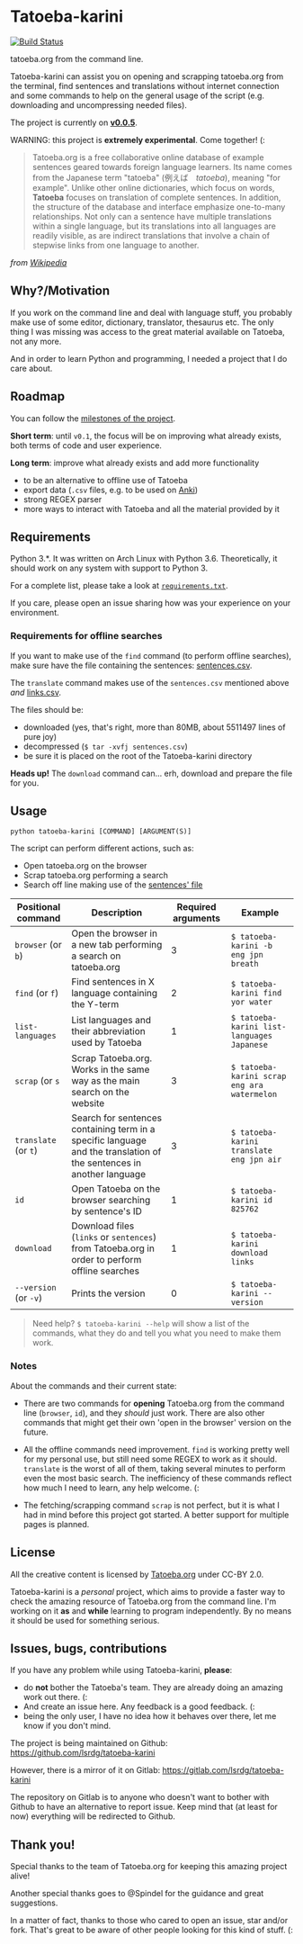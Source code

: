 # Tatoeba-karini

[![Build
Status](https://travis-ci.org/lsrdg/tatoeba-karini.svg?branch=master)](https://travis-ci.org/lsrdg/tatoeba-karini)

tatoeba.org from the command line.

Tatoeba-karini can assist you on opening and scrapping tatoeba.org from the
terminal, find sentences and translations without internet connection and some
commands to help on the general usage of the script (e.g. downloading and uncompressing
needed files).

The project is currently on
**[v0.0.5](https://github.com/lsrdg/tatoeba-karini/releases/tag/v0.0.5)**.

WARNING: this project is **extremely experimental**. Come together! (:

> Tatoeba.org is a free collaborative online database of example sentences geared
> towards foreign language learners. Its name comes from the Japanese term
> "tatoeba" (例えば　_tatoeba_), meaning "for example". Unlike other online
> dictionaries, which focus on words, **Tatoeba** focuses on translation of complete
> sentences. In addition, the structure of the database and interface emphasize
> one-to-many relationships. Not only can a sentence have multiple translations
> within a single language, but its translations into all languages are readily
> visible, as are indirect translations that involve a chain of stepwise links
> from one language to another.

_from [Wikipedia](https://en.wikipedia.org/wiki/Tatoeba)_ 


## Why?/Motivation

If you work on the command line and deal with language stuff, you probably make
use of some editor, dictionary, translator, thesaurus etc. The only thing 
I was missing was access to the great material available on Tatoeba, not any more.

And in order to learn Python and programming, I needed a project that I do care 
about.

## Roadmap

You can follow the [milestones of the
project](https://github.com/lsrdg/tatoeba-karini/milestones).

**Short term**: until `v0.1`, the focus will be on improving what already
exists, both terms of code and user experience.

**Long term**: improve what already exists and add more functionality 

- to be an alternative to offline use of Tatoeba
- export data (`.csv` files, e.g. to be used on [Anki](https://apps.ankiweb.net/))
- strong REGEX parser
- more ways to interact with Tatoeba and all the material provided by it

## Requirements 

Python 3.\*. It was written on Arch Linux with Python 3.6.
Theoretically, it should work on any system with support to Python 3.

For a complete list, please take a look at
[`requirements.txt`](requirements.txt).

If you care, please open an issue sharing how was your experience on your
environment.

### Requirements for offline searches

If you want to make use of the `find` command (to perform offline searches), make
sure have the file containing the sentences:
[sentences.csv](http://downloads.tatoeba.org/exports/sentences.tar.bz2).

The `translate` command makes use of the `sentences.csv` mentioned above *and* [links.csv](http://downloads.tatoeba.org/exports/links.tar.bz2).

The files should be: 
- downloaded (yes, that's right, more than 80MB, about 5511497 lines of pure joy)
- decompressed (`$ tar -xvfj sentences.csv`)
- be sure it is placed on the root of the Tatoeba-karini directory

**Heads up!** The `download` command can... erh, download and prepare the file for you.

## Usage 

```
python tatoeba-karini [COMMAND] [ARGUMENT(S)]
```

The script can perform different actions, such as:

- Open tatoeba.org on the browser
- Scrap tatoeba.org performing a search
- Search off line making use of the [sentences' file](https://tatoeba.org/eng/downloads)


| Positional command | Description                                                                                                             | Required arguments | Example                                  |
|------------------|-------------------------------------------------------------------------------------------------------------------------|--------------------|------------------------------------------|
| `browser` (or `b`)               | Open the browser in a new tab performing a search on tatoeba.org                                                        | 3 | `$ tatoeba-karini -b eng jpn breath`     | 
| `find` (or `f`)               | Find sentences in X language containing the Y-term                                                                      | 2 |  `$ tatoeba-karini find yor water`          |
| `list-languages`               | List languages and their abbreviation used by Tatoeba                                                                   | 1 |  `$ tatoeba-karini list-languages Japanese`           |
| `scrap` (or `s`               | Scrap Tatoeba.org. Works in the same way as the main search on the website                                       | 3 |  `$ tatoeba-karini scrap eng ara watermelon` |
| `translate` (or `t`)               | Search for sentences containing term in a specific language and the translation of the sentences in another language | 3 | `$ tatoeba-karini translate eng jpn air`        |
| `id`               | Open Tatoeba on the browser searching by sentence's ID | 1                  | `$ tatoeba-karini id 825762`             |
| `download`               | Download files (`links` or `sentences`) from Tatoeba.org in order to perform offline searches                            | 1 | `$ tatoeba-karini download links`              |
| `--version` (or `-v`) | Prints the version | 0 | `$ tatoeba-karini --version`

> Need help? `$ tatoeba-karini --help` will show a list of the commands, what
> they do and tell you what you need to make them work.

### Notes

About the commands and their current state:

- There are two commands for **opening** Tatoeba.org from the command line
  (`browser`, `id`), and they _should_ just work. There are also other commands
  that might get their own 'open in the browser' version on the future.

- All the offline commands need improvement. `find` is working pretty well for my
  personal use, but still need some REGEX to work as it should. `translate` is the worst 
  of all of them, taking several minutes to perform even the most basic search.
  The inefficiency of these commands reflect how much I need to learn, any help
  welcome. (:

- The fetching/scrapping command `scrap` is not perfect, but it is what I had in
  mind before this project got started. A better support for multiple pages is planned.
  
## License

All the creative content is licensed by [Tatoeba.org](https://tatoeba.org) under CC-BY 2.0.

Tatoeba-karini is a _personal_ project, which aims to provide a faster way to
check the amazing resource of Tatoeba.org from the command line. I'm working on
it **as** and **while** learning to program independently. By no means it should
be used for something serious.

## Issues, bugs, contributions

If you have any problem while using Tatoeba-karini, **please**:

- do **not** bother the Tatoeba's team. They are already doing an amazing work
  out there. (:
- And create an issue here. Any feedback is a good feedback. (:
- being the only user, I have no idea how it behaves over there, let me know if
  you don't mind.

The project is being maintained on Github:
https://github.com/lsrdg/tatoeba-karini

However, there is a mirror of it on Gitlab:
https://gitlab.com/lsrdg/tatoeba-karini

The repository on Gitlab is to anyone who doesn't want to bother
with Github to have an alternative to report issue. Keep mind that (at least for
now) everything will be redirected to Github.

## Thank you!

Special thanks to the team of Tatoeba.org for keeping this amazing project
alive!

Another special thanks goes to @Spindel for the guidance and great suggestions.

In a matter of fact, thanks to those who cared to open an issue, star and/or
fork.
That's great to be aware of other people looking for this kind of stuff. (:
